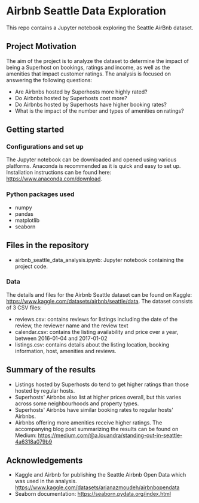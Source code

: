# Airbnb Seattle Data Exploration
This repo contains a Jupyter notebook exploring the Seattle AirBnb dataset.

## Project Motivation
The aim of the project is to analyze the dataset to determine the impact of being a Superhost on bookings, ratings and income, as well as the amenities that impact customer ratings.
The analysis is focused on answering the following questions:
- Are Airbnbs hosted by Superhosts more highly rated?
- Do Airbnbs hosted by Superhosts cost more?
- Do Airbnbs hosted by Superhosts have higher booking rates?
- What is the impact of the number and types of amenities on ratings?

## Getting started
### Configurations and set up
The Jupyter notebook can be downloaded and opened using various platforms. Anaconda is recommended as it is quick and easy to set up. Installation instructions can be found here: https://www.anaconda.com/download.

### Python packages used
- numpy
- pandas
- matplotlib
- seaborn

## Files in the repository
- airbnb_seattle_data_analysis.ipynb: Jupyter notebook containing the project code.

### Data
The details and files for the Airbnb Seattle dataset can be found on Kaggle: https://www.kaggle.com/datasets/airbnb/seattle/data.
The dataset consists of 3 CSV files:
- reviews.csv: contains reviews for listings including the date of the review, the reviewer name and the review text
- calendar.csv: contains the listing availability and price over a year, between 2016-01-04 and 2017-01-02
- listings.csv: contains details about the listing location, booking information, host, amenities and reviews.

## Summary of the results
- Listings hosted by Superhosts do tend to get higher ratings than those hosted by regular hosts.
- Superhosts' Airbnbs also list at higher prices overall, but this varies across some neighbourhoods and property types.
- Superhosts' Airbnbs have similar booking rates to regular hosts' Airbnbs.
- Airbnbs offering more amenities receive higher ratings.
The accompanying blog post summarizing the results can be found on Medium: https://medium.com/@a.louandra/standing-out-in-seattle-4a6318a079b9 

## Acknowledgements
- Kaggle and Airbnb for publishing the Seattle Airbnb Open Data which was used in the analysis. https://www.kaggle.com/datasets/arianazmoudeh/airbnbopendata
- Seaborn documentation: https://seaborn.pydata.org/index.html
